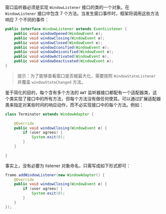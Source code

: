 窗口监听器必须是实现 `WindowListener` 接口的类的一个对象。在 `WindowListener` 接口中包含 7 个方法。当发生窗口事件时，框架将调用这些方法响应 7 个不同的事件：

```java
public interface WindowListener extends EventListener {
    public void windowOpened(WindowEvent e);
    public void windowClosing(WindowEvent e);
    public void windowClosed(WindowEvent e);
    public void windowIconified(WindowEvent e);
    public void windowDeiconified(WindowEvent e);
    public void windowActivated(WindowEvent e);
    public void windowDeactivated(WindowEvent e);
}
```

> 提示：为了能够查看窗口是否被最大化，需要按照 `WindowStateListener` 并覆盖 `windowStateChanged` 方法。

鉴于简化的目的，每个含有多个方法的 `AWT` 监听器接口都配有一个适配器类，这个类实现了接口中的所有方法，但每个方法没有做任何使其。可以通过扩展适配器类来指定对某些时间的响应动作，而不必实现接口中的每个方法。例如：

```java
class Terminator extends WindowAdapter {
    
    @Override
    public void windowClosing(WindowEvent e) {
        if (user agrees) {
            System.exit(0);
        }
    }
    
}
```

事实上，没有必要为 listener 对象命名，只需写成如下形式即可：

```java
frame.addWindowListener(new WindowAdapter() {
    @Override
    public void windowClosing(WindowEvent e) {
        if (user agrees) {
            System.exit(0);
        }
    }
});
```



